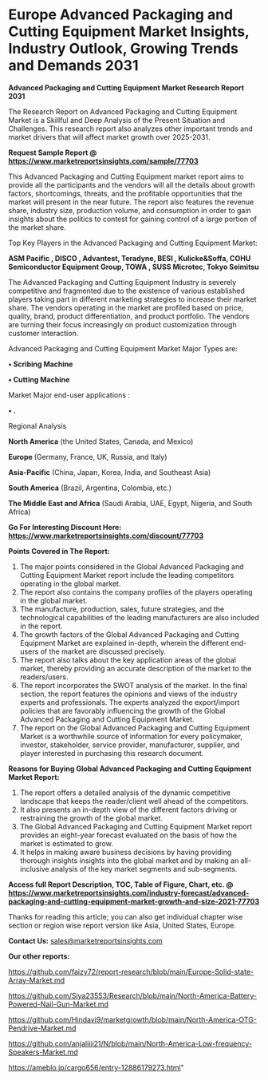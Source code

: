  # Europe Advanced Packaging and Cutting Equipment Market Insights, Industry Outlook, Growing Trends and Demands 2031

<strong>Advanced Packaging and Cutting Equipment Market Research Report 2031</strong>

The Research Report on Advanced Packaging and Cutting Equipment Market is a Skillful and Deep Analysis of the Present Situation and Challenges. This research report also analyzes other important trends and market drivers that will affect market growth over 2025-2031.

<strong>Request Sample Report @ <a href=https://www.marketreportsinsights.com/sample/77703>https://www.marketreportsinsights.com/sample/77703</a></strong>

This Advanced Packaging and Cutting Equipment market report aims to provide all the participants and the vendors will all the details about growth factors, shortcomings, threats, and the profitable opportunities that the market will present in the near future. The report also features the revenue share, industry size, production volume, and consumption in order to gain insights about the politics to contest for gaining control of a large portion of the market share.

Top Key Players in the Advanced Packaging and Cutting Equipment Market:

<strong>ASM Pacific , DISCO , Advantest, Teradyne, BESI , Kulicke&Soffa, COHU Semiconductor Equipment Group, TOWA , SUSS Microtec, Tokyo Seimitsu</strong>

The Advanced Packaging and Cutting Equipment Industry is severely competitive and fragmented due to the existence of various established players taking part in different marketing strategies to increase their market share. The vendors operating in the market are profiled based on price, quality, brand, product differentiation, and product portfolio. The vendors are turning their focus increasingly on product customization through customer interaction.

Advanced Packaging and Cutting Equipment Market Major Types are:

<strong>• Scribing Machine

• Cutting Machine</strong>

Market Major end-user applications :

<strong>• .</strong>

Regional Analysis

</u><strong><b>North America</b></strong> (the United States, Canada, and Mexico)

<strong><b>Europe </b></strong>(Germany, France, UK, Russia, and Italy)

<strong><b>Asia-Pacific</b></strong> (China, Japan, Korea, India, and Southeast Asia)

<strong><b>South America</b></strong> (Brazil, Argentina, Colombia, etc.)

<strong><b>The Middle East and Africa</b></strong> (Saudi Arabia, UAE, Egypt, Nigeria, and South Africa)

<strong>Go For Interesting Discount Here: <a href=https://www.marketreportsinsights.com/discount/77703>https://www.marketreportsinsights.com/discount/77703</a></strong>

<strong>Points Covered in The Report:</strong>
<ol>
  <li>The major points considered in the Global Advanced Packaging and Cutting Equipment Market report include the leading competitors operating in the global market.</li>
  <li>The report also contains the company profiles of the players operating in the global market.</li>
  <li>The manufacture, production, sales, future strategies, and the technological capabilities of the leading manufacturers are also included in the report.</li>
  <li>The growth factors of the Global Advanced Packaging and Cutting Equipment Market are explained in-depth, wherein the different end-users of the market are discussed precisely.</li>
  <li>The report also talks about the key application areas of the global market, thereby providing an accurate description of the market to the readers/users.</li>
  <li>The report incorporates the SWOT analysis of the market. In the final section, the report features the opinions and views of the industry experts and professionals. The experts analyzed the export/import policies that are favorably influencing the growth of the Global Advanced Packaging and Cutting Equipment Market.</li>
  <li>The report on the Global Advanced Packaging and Cutting Equipment Market is a worthwhile source of information for every policymaker, investor, stakeholder, service provider, manufacturer, supplier, and player interested in purchasing this research document.</li>
</ol>
<strong>Reasons for Buying Global Advanced Packaging and Cutting Equipment Market Report:</strong>

<ol>
  <li>The report offers a detailed analysis of the dynamic competitive landscape that keeps the reader/client well ahead of the competitors.</li>
  <li>It also presents an in-depth view of the different factors driving or restraining the growth of the global market.</li>
  <li>The Global Advanced Packaging and Cutting Equipment Market report provides an eight-year forecast evaluated on the basis of how the market is estimated to grow.</li>
  <li>It helps in making aware business decisions by having providing thorough insights insights into the global market and by making an all-inclusive analysis of the key market segments and sub-segments.</li>
</ol>
<strong>Access full Report Description, TOC, Table of Figure, Chart, etc. @ <a href=https://www.marketreportsinsights.com/industry-forecast/advanced-packaging-and-cutting-equipment-market-growth-and-size-2021-77703>https://www.marketreportsinsights.com/industry-forecast/advanced-packaging-and-cutting-equipment-market-growth-and-size-2021-77703</a></strong>


Thanks for reading this article; you can also get individual chapter wise section or region wise report version like Asia, United States, Europe.

<strong>Contact Us:</strong>
sales@marketreportsinsights.com

<strong>Our other reports:</strong>

<a href=https://github.com/faizy72/report-research/blob/main/Europe-Solid-state-Array-Market.md>https://github.com/faizy72/report-research/blob/main/Europe-Solid-state-Array-Market.md</a>

<a href=https://github.com/Siya23553/Research/blob/main/North-America-Battery-Powered-Nail-Gun-Market.md>https://github.com/Siya23553/Research/blob/main/North-America-Battery-Powered-Nail-Gun-Market.md</a>

<a href=https://github.com/Hindavi9/marketgrowth/blob/main/North-America-OTG-Pendrive-Market.md>https://github.com/Hindavi9/marketgrowth/blob/main/North-America-OTG-Pendrive-Market.md</a>

<a href=https://github.com/anjaliiii21/N/blob/main/North-America-Low-frequency-Speakers-Market.md>https://github.com/anjaliiii21/N/blob/main/North-America-Low-frequency-Speakers-Market.md</a>

<a href=https://ameblo.jp/cargo656/entry-12886179273.html>https://ameblo.jp/cargo656/entry-12886179273.html</a>"
